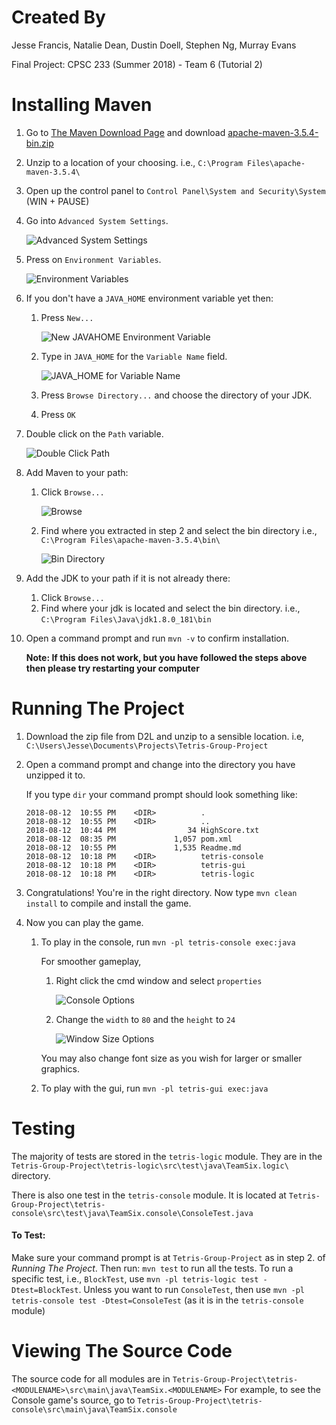 # Created By
Jesse Francis, Natalie Dean, Dustin Doell, Stephen Ng, Murray Evans

Final Project: CPSC 233 (Summer 2018) - Team 6 (Tutorial 2) 

# Installing Maven
 1. Go to [The Maven Download Page](https://maven.apache.org/download.cgi) and download 
 [apache-maven-3.5.4-bin.zip](http://apache.mirror.rafal.ca/maven/maven-3/3.5.4/binaries/apache-maven-3.5.4-bin.zip)
 2. Unzip to a location of your choosing. i.e., `C:\Program Files\apache-maven-3.5.4\`
 3. Open up the control panel to `Control Panel\System and Security\System` (WIN + PAUSE)
 4. Go into `Advanced System Settings`.
 
    ![Advanced System Settings](https://github.com/Gnosley/Tetris-Group-Project/blob/MAVEN-Test/Tetris%20Project%20Readme/ControlPanel.PNG "Control Panel")
 5. Press on `Environment Variables`.
 
    ![Environment Variables](https://github.com/Gnosley/Tetris-Group-Project/blob/MAVEN-Test/Tetris%20Project%20Readme/EnvironmentVariables.PNG "Press Environment Variables")
 6. If you don't have a `JAVA_HOME` environment variable yet then:
    1. Press `New...`
    
       ![New JAVAHOME Environment Variable](https://github.com/Gnosley/Tetris-Group-Project/blob/MAVEN-Test/Tetris%20Project%20Readme/NewEnvironmentVariable.PNG "Press New Environment Variable")
    2. Type in `JAVA_HOME` for the `Variable Name` field.
    
       ![JAVA_HOME for Variable Name](https://github.com/Gnosley/Tetris-Group-Project/blob/MAVEN-Test/Tetris%20Project%20Readme/NewBrowseDirectory.PNG "Press Browse Directory...")
    3. Press `Browse Directory...` and choose the directory of your JDK.
    4. Press `OK`
 7. Double click on the `Path` variable.
 
    ![Double Click Path](https://github.com/Gnosley/Tetris-Group-Project/blob/MAVEN-Test/Tetris%20Project%20Readme/DoubleClickPath.PNG "Double Click Path")
 8. Add Maven to your path:
    1. Click `Browse...`
    
       ![Browse](https://github.com/Gnosley/Tetris-Group-Project/blob/MAVEN-Test/Tetris%20Project%20Readme/BrowsePath.PNG "Press Browse...")
    2. Find where you extracted in step 2 and select the bin directory
        i.e., `C:\Program Files\apache-maven-3.5.4\bin\`
        
        ![Bin Directory](https://github.com/Gnosley/Tetris-Group-Project/blob/MAVEN-Test/Tetris%20Project%20Readme/SelectBin.PNG "Select Bin Directory")
 9. Add the JDK to your path if it is not already there:
    1. Click `Browse...`
    2. Find where your jdk is located and select the bin directory. i.e., `C:\Program Files\Java\jdk1.8.0_181\bin`
10. Open a command prompt and run `mvn -v` to confirm installation.

    **Note: If this does not work, but you have followed the steps above then please try restarting your computer**
# Running The Project
1. Download the zip file from D2L and unzip to a sensible location. i.e, `C:\Users\Jesse\Documents\Projects\Tetris-Group-Project`
2. Open a command prompt and change into the directory you have unzipped it to.
    
    If you type `dir` your command prompt should look something like: 
    ```
    2018-08-12  10:55 PM    <DIR>          .
    2018-08-12  10:55 PM    <DIR>          ..
    2018-08-12  10:44 PM                34 HighScore.txt
    2018-08-12  08:35 PM             1,057 pom.xml
    2018-08-12  10:55 PM             1,535 Readme.md
    2018-08-12  10:18 PM    <DIR>          tetris-console
    2018-08-12  10:18 PM    <DIR>          tetris-gui
    2018-08-12  10:18 PM    <DIR>          tetris-logic
    ```
3. Congratulations! You're in the right directory. Now type `mvn clean install` to compile and 
install the game.
4. Now you can play the game.
    1. To play in the console, run `mvn -pl tetris-console exec:java`
    
        For smoother gameplay, 
        1. Right click the cmd window and select `properties`
        
           ![Console Options](https://github.com/Gnosley/Tetris-Group-Project/blob/MAVEN-Test/Tetris%20Project%20Readme/CmdOptions.PNG "Choose Properties")
        2. Change the `width` to `80` and the `height` to `24`
        
           ![Window Size Options](https://github.com/Gnosley/Tetris-Group-Project/blob/MAVEN-Test/Tetris%20Project%20Readme/WindowSizeOptions.PNG "Change Console Size")
        
        You may also change font size as you wish for larger or smaller graphics.
    1. To play with the gui, run `mvn -pl tetris-gui exec:java`

# Testing
The majority of tests are stored in the `tetris-logic` module.
They are in the `Tetris-Group-Project\tetris-logic\src\test\java\TeamSix.logic\` directory.

There is also one test in the `tetris-console` module.
It is located at `Tetris-Group-Project\tetris-console\src\test\java\TeamSix.console\ConsoleTest.java`

#### To Test:
Make sure your command prompt is at `Tetris-Group-Project` as in step 2. of _Running The Project_.
Then run: `mvn test` to run all the tests.
To run a specific test, i.e., `BlockTest`, use `mvn -pl tetris-logic test -Dtest=BlockTest`. 
Unless you want to run `ConsoleTest`, then use `mvn -pl tetris-console test -Dtest=ConsoleTest` 
(as it is in the `tetris-console` module)
# Viewing The Source Code
The source code for all modules are in 
`Tetris-Group-Project\tetris-<MODULENAME>\src\main\java\TeamSix.<MODULENAME>`
For example, to see the Console game's source, go to 
`Tetris-Group-Project\tetris-console\src\main\java\TeamSix.console`
